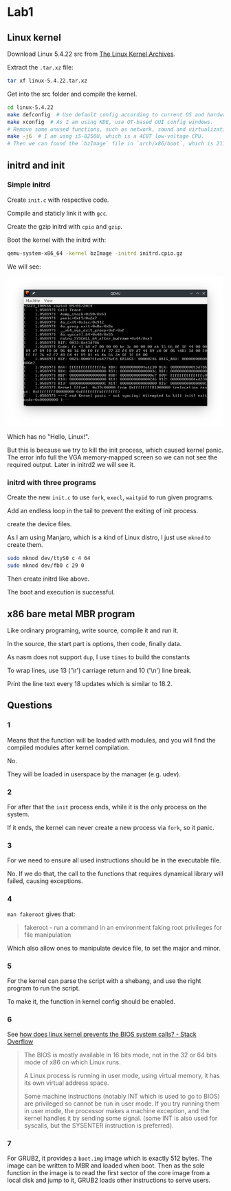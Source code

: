# Lab1

## Linux kernel

Download Linux 5.4.22 src from [The Linux Kernel Archives][linux-src].

Extract the `.tar.xz` file:

```bash
tar xf linux-5.4.22.tar.xz
```

Get into the src folder and compile the kernel.

```bash
cd linux-5.4.22
make defconfig  # Use default config according to current OS and hardware environment.
make xconfig  # As I am using KDE, use QT-based GUI config windows.
# Remove some unused functions, such as network, sound and virtualization.
make -j6  # I am usng i5-8250U, which is a 4C8T low-voltage CPU.
# Then we can found the `bzImage` file in `arch/x86/boot`, which is 2113 kB large.
```

## initrd and init

### Simple initrd

Create `init.c` with respective code.

Compile and staticly link it with `gcc`.

Create the gzip initrd with `cpio` and `gzip`.

Boot the kernel with the initrd with:

```bash
qemu-system-x86_64 -kernel bzImage -initrd initrd.cpio.gz
```

We will see:

![initrd1-qemu](./images/initrd1-qemu.png)

Which has no "Hello, Linux!".

But this is because we try to kill the init process, which caused kernel panic.
The error info full the VGA memory-mapped screen so we can not see the required output.
Later in initrd2 we will see it.

### initrd with three programs

Create the new `init.c` to use `fork`, `execl`, `waitpid` to run given programs.

Add an endless loop in the tail to prevent the exiting of init process.

create the device files.

As I am using Manjaro, which is a kind of Linux distro, I just use `mknod` to create them.

```bash
sudo mknod dev/ttyS0 c 4 64
sudo mknod dev/fb0 c 29 0
```

Then create initrd like above.

The boot and execution is successful.

## x86 bare metal MBR program

Like ordinary programing, write source, compile it and run it.

In the source, the start part is options, then code, finally data.

As nasm does not support `dup`, I use `times` to build the constants

To wrap lines, use 13 ('\r') carriage return and 10 ('\n') line break.

Print the line text every 18 updates which is similar to 18.2.

## Questions

### 1

Means that the function will be loaded with modules, and you will find the compiled modules after
kernel compilation.

No.

They will be loaded in userspace by the manager (e.g. udev).

### 2

For after that the `init` process ends, while it is the only process on the system.

If it ends, the kernel can never create a new process via `fork`, so it panic.

### 3

For we need to ensure all used instructions should be in the executable file.

No. If we do that, the call to the functions that requires dynamical library will failed,
causing exceptions.

### 4

`man fakeroot` gives that:

> fakeroot - run a command in an environment faking root privileges for file manipulation

Which also allow ones to manipulate device file, to set the major and minor.

### 5

For the kernel can parse the script with a shebang, and use the right program to run the script.

To make it, the function in kernel config should be enabled.

### 6

See [how does linux kernel prevents the BIOS system calls? - Stack Overflow][stackoverflow-1]

> The BIOS is mostly available in 16 bits mode, not in the 32 or 64 bits mode of x86 on which Linux runs.
>
> A Linux process is running in user mode, using virtual memory, it has its own virtual address space.
>
> Some machine instructions (notably INT which is used to go to BIOS) are privileged so cannot be run in user mode. If you try running them in user mode, the processor makes a machine exception, and the kernel handles it by sending some signal. (some INT is also used for syscalls, but the SYSENTER instruction is preferred).

### 7

For GRUB2, it provides a `boot.img` image which is exactly 512 bytes.
The image can be written to MBR and loaded when boot.
Then as the sole function in the image is to read the first sector of the core image
from a local disk and jump to it, GRUB2 loads other instructions to serve users.

[linux-src]: https://www.kernel.org/
[stackoverflow-1]: https://stackoverflow.com/questions/19535056/how-does-linux-kernel-prevents-the-bios-system-calls

